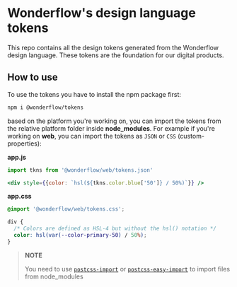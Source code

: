 # Wonderflow's design language tokens

This repo contains all the design tokens generated from the Wonderflow design language. These tokens are the foundation for our digital products.
## How to use

To use the tokens you have to install the npm package first:

```sh
npm i @wonderflow/tokens
```

based on the platform you're working on, you can import the tokens from the relative platform folder inside **node_modules**. For example if you're working on **web**, you can import the tokens as `JSON` or `CSS` (custom-properties):

**app.js**

```jsx
import tkns from '@wonderflow/web/tokens.json'

<div style={{color: `hsl(${tkns.color.blue['50']} / 50%)`}} />
```

**app.css**

```css
@import '@wonderflow/web/tokens.css';

div {
  /* Colors are defined as HSL-4 but without the hsl() notation */
  color: hsl(var(--color-primary-50) / 50%);
}
```

> **NOTE**
>
> You need to use [`postcss-import`](https://github.com/postcss/postcss-import) or [`postcss-easy-import`](https://github.com/TrySound/postcss-easy-import) to import files from node_modules